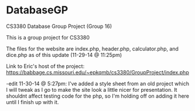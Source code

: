 DatabaseGP
==========

CS3380 Database Group Project (Group 16)

This is a group project for CS3380 

The files for the website are index.php, header.php, calculator.php, and dice.php as of this update (11-29-14 @ 11:25pm)

Link to Eric's host of the project: https://babbage.cs.missouri.edu/~epkqmb/cs3380/GroupProject/index.php

-edit 11-30-14 @ 5:27pm:
I've added a style sheet from an old project which I will tweak as I go to make the site look a little nicer for presentation. It shouldnt affect testing code for the php, so I'm holding off on adding it here until I finish up with it.
